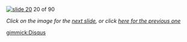 [![slide 20](https://dl.dropboxusercontent.com/u/2977490/presentations/cookbook/img20.jpg)](21.md)
20 of 90

_Click on the image for the [next slide](21.md), or click [here for the previous one](19.md)_

[gimmick:Disqus](theodox-github)